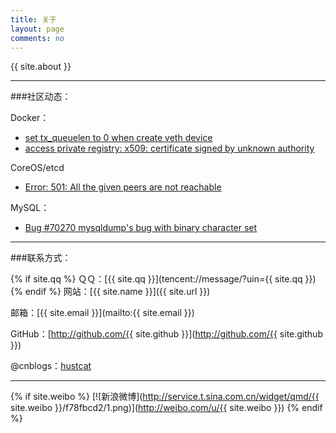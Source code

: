 ```yaml
---
title: 关于
layout: page
comments: no
---
```


{{ site.about }}

---
###社区动态：

Docker：

* [set tx_queuelen to 0 when create veth device](https://github.com/docker/libcontainer/pull/193)
* [access private registry: x509: certificate signed by unknown authority](https://github.com/docker/docker/issues/8849)

CoreOS/etcd

* [Error: 501: All the given peers are not reachable](https://github.com/coreos/etcdctl/issues/109)


MySQL：

* [Bug #70270	mysqldump's bug with binary character set](http://bugs.mysql.com/bug.php?id=70270)

----

###联系方式：

{% if site.qq %}
ＱＱ：[{{ site.qq }}](tencent://message/?uin={{ site.qq }})
{% endif %}
网站：[{{ site.name }}]({{ site.url }})

邮箱：[{{ site.email }}](mailto:{{ site.email }})

GitHub：[http://github.com/{{ site.github }}](http://github.com/{{ site.github }})

@cnblogs：[hustcat](http://hustcat.cnblogs.com)

----

{% if site.weibo %}
[![新浪微博](http://service.t.sina.com.cn/widget/qmd/{{ site.weibo }}/f78fbcd2/1.png)](http://weibo.com/u/{{ site.weibo }})
{% endif %}

